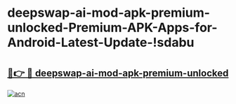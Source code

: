# deepswap-ai-mod-apk-premium-unlocked-Premium-APK-Apps-for-Android-Latest-Update-!sdabu

# <h2><a href="https://yfiq28.esa.edu.pl?title=deepswap-ai-mod-apk-premium-unlocked&ref=sdabu">🔗👉 🔴 deepswap-ai-mod-apk-premium-unlocked</a></h2>

[![acn](https://github.com/user-attachments/assets/0f9c940e-d8b0-45ae-aac7-cd30a18b3e1c)](https://yfiq28.esa.edu.pl?title=deepswap-ai-mod-apk-premium-unlocked&ref=sdabu)

